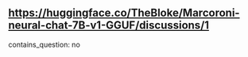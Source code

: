 ## https://huggingface.co/TheBloke/Marcoroni-neural-chat-7B-v1-GGUF/discussions/1

contains_question: no
